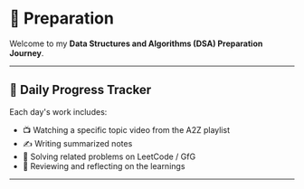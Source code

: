 # 🧠 Preparation

Welcome to my **Data Structures and Algorithms (DSA) Preparation Journey**.

---

## 📅 Daily Progress Tracker

Each day's work includes:
- 📺 Watching a specific topic video from the A2Z playlist
- ✍️ Writing summarized notes
- 🧩 Solving related problems on LeetCode / GfG
- 🔁 Reviewing and reflecting on the learnings

---



